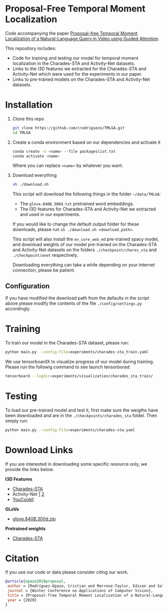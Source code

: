 # Proposal-Free Temporal Moment Localization

Code accompanying the paper [Proposal-free Temporal Moment Localization of a Natural-Language Query in Video using Guided Attention](https://arxiv.org/abs/1908.07236). 

This repository includes:

* Code for training and testing our model for temporal moment localization 
in the Charades-STA and Activity-Net datasets.
* Links to the I3D features we extracted for the Charades-STA and Activity-Net which were used for the experiments in our paper.
* Links to pre-trained models on the Charades-STA and Activity-Net datasets. 

# Installation

1. Clone this repo                                                                                                              
   ```bash
   git clone https://github.com/crodriguezo/TMLGA.git
   cd TMLGA
   ```

2. Create a conda environment based on our dependencies and activate it

   ```bash
   conda create -n <name> --file packageslist.txt
   conda activate <name>
   ```

   Where you can replace `<name>` by whatever you want.

2. Download everything
   ```bash
   sh ./download.sh
   ```
   This script will download the following things in the folder `~/data/TMLGA`: 
   * The `glove.840B.300d.txt` pretrained word embeddings.
   * The I3D features for Charades-STA and Activity-Net we extracted and used in our experiments.

   If you would like to change the default output folder for these downloads, please run `sh ./download.sh <download_path>`.

   This script will also install the `en_core_web_md` pre-trained spacy model, and download weights of our model pre-trained on the Charades-STA and Activity-Net datasets on the folders `./checkpoint/chares_sta` and `./checkpoint/anet` respectively.
   
   Downloading everything can take a while depending on your internet connection, please be patient. 

## Configuration
 If you have modified the download path from the defaults in the script above please modify the contents of the file `./config/settings.py` accordingly.
  
# Training

To train our model in the Charades-STA dataset, please run:
```bash
python main.py --config-file=experiments/charades-sta_train.yaml
```
We use tensorboardX to visualize progress of our model during training. Please run the followig command to see launch tensorborad:  
```bash
tensorboard --logdir=experiments/visualization/charades_sta_train/
```
# Testing

To load our pre-trained model and test it, first make sure the weigths have been downloaded and are in the `./checkpoints/charades_sta` foldel. Then simply run:

```bash
python main.py --config-file=experiments/charades-sta.yaml
```

# Download Links

If you are interested in downloading some specific resource only, we provide the links below.

**I3D Features**
* [Charades-STA](https://zenodo.org/record/3590426/files/i3d_charades_sta.zip)
* Activity-Net [1](https://zenodo.org/records/3955227/files/ANet_training.zip) [2](https://zenodo.org/records/3955227/files/ANet_validation.zip)
* [YouCookII](https://zenodo.org/records/11557525/files/youcookII_i3d.zip)
  
**GLoVe**
* [glove.840B.300d.zip](http://nlp.stanford.edu/data/glove.840B.300d.zip)

**Pretrained weights**

* [Charades-STA](https://zenodo.org/record/3590426/files/model_charades_sta)


# Citation

If you use our code or data please consider citing our work.

```bibtex
@article{opazo2019proposal,
 author = {Rodríguez-Opazo, Cristian and Marrese-Taylor, Edison and Saleh, Fatemeh Sadat and Li, Hongdong and Gould, Stephen},
 journal = {Winter Conference on Applications of Computer Vision},
 title = {Proposal-free Temporal Moment Localization of a Natural-Language Query in Video using Guided Attention},
 year = {2020}
}
```


    

